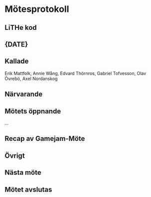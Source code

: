 # Mötesprotokoll

## LiTHe kod

## {DATE}

## Kallade
Erik Mattfolk, Annie Wång, Edvard Thörnros, Gabriel Tofvesson, Olav Övrebö, Axel Nordanskog

## Närvarande

## Mötets öppnande

...

## Recap av Gamejam-Möte


## Övrigt

## Nästa möte

## Mötet avslutas

